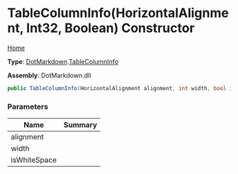 # TableColumnInfo\(HorizontalAlignment, Int32, Boolean\) Constructor

[Home](../../../README.md)

**Type**: [DotMarkdown](../../README.md)\.[TableColumnInfo](../README.md)

**Assembly**: DotMarkdown\.dll

```csharp
public TableColumnInfo(HorizontalAlignment alignment, int width, bool isWhiteSpace)
```

### Parameters

| Name | Summary |
| ---- | ------- |
| alignment | |
| width | |
| isWhiteSpace | |

